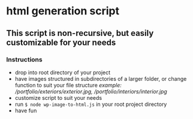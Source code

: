 # html generation script

## This script is non-recursive, but easily customizable for your needs

### Instructions

- drop into root directory of your project
- have images structured in subdirectories of a larger folder, or change function to suit your file structure
*example: /portfolio/exteriors/exterior.jpg, /portfolio/interiors/interior.jpg*
- customize script to suit your needs
- run `$ node wp-image-to-html.js` in your root project directory
- have fun
